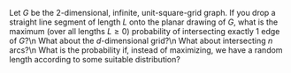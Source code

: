 Let $G$ be the 2-dimensional, infinite, unit-square-grid graph. If you drop a straight line segment of length $L$ onto the planar drawing of $G$, what is the maximum (over all lengths $L\geq0$) probability of intersecting exactly 1 edge of $G$?\n
What about the $d$-dimensional grid?\n
What about intersecting $n$ arcs?\n
What is the probability if, instead of maximizing, we have a random length according to some suitable distribution?
